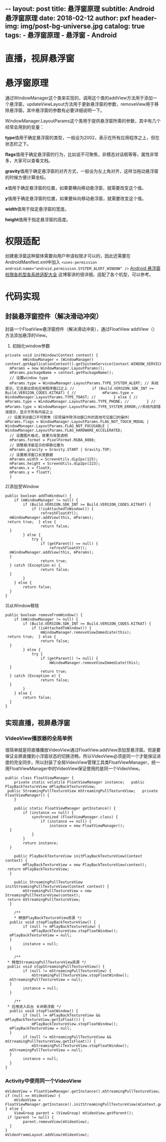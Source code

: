 --
layout:     post
title:      悬浮窗原理
subtitle:   Android 悬浮窗原理
date:       2018-02-12
author:     pxf
header-img: img/post-bg-universe.jpg
catalog: true
tags:
    - 悬浮窗原理
    - 悬浮窗
    - Android
---
直播，视屏悬浮窗
===

# 悬浮窗原理
通过WindowManager这个类来实现的，调用这个类的addView方法用于添加一个悬浮窗，updateViewLayout方法用于更新悬浮窗的参数，removeView用于移除悬浮窗。其中悬浮窗的参数有必要详细说明一下。

WindowManager.LayoutParams这个类用于提供悬浮窗所需的参数，其中有几个经常会用到的变量：

**type**值用于确定悬浮窗的类型，一般设为2002，表示在所有应用程序之上，但在状态栏之下。

**flags**值用于确定悬浮窗的行为，比如说不可聚焦，非模态对话框等等，属性非常多，大家可以查看文档。 

**gravity**值用于确定悬浮窗的对齐方式，一般设为左上角对齐，这样当拖动悬浮窗的时候方便计算坐标。

**x**值用于确定悬浮窗的位置，如果要横向移动悬浮窗，就需要改变这个值。

**y**值用于确定悬浮窗的位置，如果要纵向移动悬浮窗，就需要改变这个值。

**width**值用于指定悬浮窗的宽度。

**height**值用于指定悬浮窗的高度。

# 权限适配

创建悬浮窗这种窗体需要向用户申请权限才可以的，因此还需要在AndroidManifest.xml中加入
`
<uses-permission android:name="android.permission.SYSTEM_ALERT_WINDOW" />
`
[Android 悬浮窗权限各机型各系统适配大全](http://blog.csdn.net/self_study/article/details/52859790)
这博客讲的很详细，适配了各个机型，可以参考。

# 代码实现

## 封装悬浮窗控件（解决滑动冲突）
封装一个FloatView悬浮窗控件（解决滑动冲突），通过FloatView addView（）方法添加悬浮的View。

1) 初始化window参数
```
private void initWindow(Context context) {
        mWindowManager = (WindowManager) context.getApplicationContext().getSystemService(Context.WINDOW_SERVICE);
  mParams = new WindowManager.LayoutParams();
  mParams.packageName = context.getPackageName();
  // 设置window type
  mParams.type = WindowManager.LayoutParams.TYPE_SYSTEM_ALERT; // 系统提示。它总是出现在应用程序窗口之上 //        if (Build.VERSION.SDK_INT >= Build.VERSION_CODES.KITKAT) { //            mParams.type = WindowManager.LayoutParams.TYPE_TOAST; //        } else { //            mParams.type = WindowManager.LayoutParams.TYPE_PHONE; //        } //        mParams.type = WindowManager.LayoutParams.TYPE_SYSTEM_ERROR;//系统内部错误提示，显示于所有内容之上
 // 设置浮动窗口不可聚焦（实现操作除浮动窗口外的其他可见窗口的操作）  mParams.flags = WindowManager.LayoutParams.FLAG_NOT_TOUCH_MODAL | WindowManager.LayoutParams.FLAG_NOT_FOCUSABLE | WindowManager.LayoutParams.FLAG_HARDWARE_ACCELERATED;
  // 设置图片格式，效果为背景透明
  mParams.format = PixelFormat.RGBA_8888;
  // 调整悬浮窗显示的停靠位置为
  mParams.gravity = Gravity.START | Gravity.TOP;
  // 设置悬浮窗口长宽数据
  mParams.width = ScreenUtils.dip2px(125);
  mParams.height = ScreenUtils.dip2px(223);
  mParams.x = floatX;
  mParams.y = floatY;
  }
```
2)添加至Window
```
public boolean addToWindow() {
    if (mWindowManager != null) {
        if (Build.VERSION.SDK_INT >= Build.VERSION_CODES.KITKAT) {
            if (!isAttachedToWindow()) {
                refreshFloatXY();
  mWindowManager.addView(this, mParams);
 return true;  } else {
                return false;
  }
        } else {
            try {
                if (getParent() == null) {
                    refreshFloatXY();
  mWindowManager.addView(this, mParams);
  }
                return true;
  } catch (Exception e) {
                return false;
  }
        }
    } else {
        return false;
  }
}
```
3)从Window移除
```
public boolean removeFromWindow() {
    if (mWindowManager != null) {
        if (Build.VERSION.SDK_INT >= Build.VERSION_CODES.KITKAT) {
            if (isAttachedToWindow()) {
                mWindowManager.removeViewImmediate(this);
 return true;  } else {
                return false;
  }
        } else {
            try {
                if (getParent() != null) {
                    mWindowManager.removeViewImmediate(this);
  }
                return true;
  } catch (Exception e) {
                return false;
  }
        }
    } else {
        return false;
  }
}
```
## 实现直播，视屏悬浮窗
### VideoView播放器的全局单例
很简单就是将直播播放VideoView通过FloatView.addView添加至悬浮窗。但是要保证全屏直播到小浮窗状态的切换流畅，所以VideoView必须是同一个才能保证进度的完全同步。所以封装了全局VideoView管理工具类FloatViewManager，统一用FloatViewManager中的VideoView保证使用的是同一个VideoView。
```
public class FloatViewManager {
    private static volatile FloatViewManager instance;   public PlayBackTextureView mPlayBackTextureView;
 public StreamingPullTextureView mStreamingPullTextureView;   private FloatViewManager() {
    }

    public static FloatViewManager getInstance() {
        if (instance == null) {
            synchronized (FloatViewManager.class) {
                if (instance == null) {
                    instance = new FloatViewManager();
  }
            }
        }
        return instance;
  }

    public PlayBackTextureView initPlayBackTextureView(Context context) {
        mPlayBackTextureView = new PlayBackTextureView(context);
 return mPlayBackTextureView;
  }

    public StreamingPullTextureView initStreamingPullTextureView(Context context) {
        mStreamingPullTextureView = new StreamingPullTextureView(context);
 return mStreamingPullTextureView;
  }

    /**
 	* 释放PlayBackTextureView资源 */
  public void stopPlayBackTextureView() {
        if (null != mPlayBackTextureView) {
            mPlayBackTextureView.stopFloatWindow();
  mPlayBackTextureView = null;
  }
        instance = null;
  }

    /**
 * 释放StreamingPullTextureView资源 */ 
 public void stopStreamingPullTextureView() {
        if (null != mStreamingPullTextureView) {
            mStreamingPullTextureView.stopFloatWindow();
  mStreamingPullTextureView = null;
  }
        instance = null;
  }

    /**
 * 应用进入后台 关闭悬浮窗 */
  public void stopFloatWindow() {
        if (null != mPlayBackTextureView && mPlayBackTextureView.getIsFloat()) {
            mPlayBackTextureView.stopFloatWindow();
  mPlayBackTextureView = null;
  }
        if (null != mStreamingPullTextureView && mStreamingPullTextureView.getIsFloat()) {
            mStreamingPullTextureView.stopFloatWindow();
  mStreamingPullTextureView = null;
  }
        instance = null;
  }
}
```
### Activity中使用同一个VideoView
```
mVideoView = FloatViewManager.getInstance().mStreamingPullTextureView; if (null == mVideoView) {
    mVideoView = FloatViewManager.getInstance().initStreamingPullTextureView(mContext.getApplicationContext()); } else {
    ViewGroup parent = (ViewGroup) mVideoView.getParent();
 if (parent != null) {
        parent.removeView(mVideoView);
  }
}
mVideoFrameLayout.addView(mVideoView);
```


